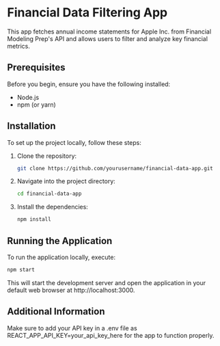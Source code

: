 # Financial Data Filtering App

This app fetches annual income statements for Apple Inc. from Financial Modeling Prep's API and allows users to filter and analyze key financial metrics.

## Prerequisites

Before you begin, ensure you have the following installed:
- Node.js
- npm (or yarn)

## Installation

To set up the project locally, follow these steps:

1. Clone the repository:
   ```bash
   git clone https://github.com/yourusername/financial-data-app.git
   ```
2. Navigate into the project directory:
   ```bash
   cd financial-data-app
   ```
3. Install the dependencies:
   ```bash
   npm install
   ```

## Running the Application

To run the application locally, execute:

```bash
npm start
```
This will start the development server and open the application in your default web browser at http://localhost:3000.

## Additional Information

Make sure to add your API key in a .env file as REACT_APP_API_KEY=your_api_key_here for the app to function properly.
